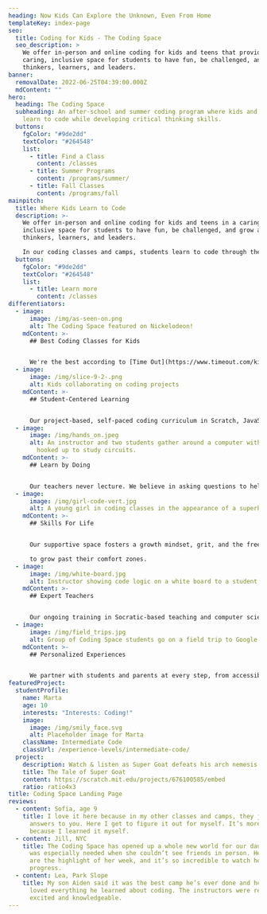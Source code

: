 ```yaml
---
heading: Now Kids Can Explore the Unknown, Even From Home
templateKey: index-page
seo:
  title: Coding for Kids - The Coding Space
  seo_description: >
    We offer in-person and online coding for kids and teens that provide a
    caring, inclusive space for students to have fun, be challenged, and grow as
    thinkers, learners, and leaders.
banner:
  removalDate: 2022-06-25T04:39:00.000Z
  mdContent: ""
hero:
  heading: The Coding Space
  subheading: ​​An after-school and summer coding program where kids and teens
    learn to code while developing critical thinking skills.
  buttons:
    fgColor: "#9de2dd"
    textColor: "#264548"
    list:
      - title: Find a Class
        content: /classes
      - title: Summer Programs
        content: /programs/summer/
      - title: Fall Classes
        content: /programs/fall
mainpitch:
  title: Where Kids Learn to Code
  description: >-
    We offer in-person and online coding for kids and teens in a caring,
    inclusive space for students to have fun, be challenged, and grow as
    thinkers, learners, and leaders.

    In our coding classes and camps, students learn to code through the development of computational thinking skills, intellectual confidence, self-expression, and independence.
  buttons:
    fgColor: "#9de2dd"
    textColor: "#264548"
    list:
      - title: Learn more
        content: /classes
differentiators:
  - image:
      image: /img/as-seen-on.png
      alt: The Coding Space featured on Nickelodeon!
    mdContent: >-
      ## Best Coding Classes for Kids 


      We're the best according to [Time Out](https://www.timeout.com/kids/the-best-coding-for-kids-classes), [Mommy Poppins](https://mommypoppins.com/coding-nyc-kids-scratch-computer-programming-classes-programs), [Tiny Beans](https://tinybeans.com/new-york/coding-classes-for-kids-nyc/), and [Nickelodeon](https://www.nick.com/episodes/8zjdil/nick-news-nick-news-metaverse-media-and-making-history-season-2-ep-4)!
  - image:
      image: /img/slice-9-2-.png
      alt: Kids collaborating on coding projects
    mdContent: >-
      ## Student-Centered Learning


      Our project-based, self-paced coding curriculum in Scratch, JavaScript, and other languages lets kids code games, animations, and apps as unique as they are.
  - image:
      image: /img/hands_on.jpeg
      alt: An instructor and two students gather around a computer with electronics
        hooked up to study circuits.
    mdContent: >-
      ## Learn by Doing


      Our teachers never lecture. We believe in asking questions to help students solve problems.
  - image:
      image: /img/girl-code-vert.jpg
      alt: A young girl in coding classes in the appearance of a superhero.
    mdContent: >-
      ## Skills For Life


      Our supportive space fosters a growth mindset, grit, and the freedom to make mistakes, empowering students

      to grow past their comfort zones.
  - image:
      image: /img/white-board.jpg
      alt: Instructor showing code logic on a white board to a student
    mdContent: >-
      ## Expert Teachers


      Our ongoing training in Socratic-based teaching and computer science education means students learn from teachers in the know.
  - image:
      image: /img/field_trips.jpg
      alt: Group of Coding Space students go on a field trip to Google office in NYC
    mdContent: >-
      ## Personalized Experiences


      We partner with students and parents at every step, from accessible tech support to progress reports.
featuredProject:
  studentProfile:
    name: Marta
    age: 10
    interests: "Interests: Coding!"
    image:
      image: /img/smily_face.svg
      alt: Placeholder image for Marta
    className: Intermediate Code
    classUrl: /experience-levels/intermediate-code/
  project:
    description: Watch & listen as Super Goat defeats his arch nemesis!
    title: The Tale of Super Goat
    content: https://scratch.mit.edu/projects/676100585/embed
    ratio: ratio4x3
title: Coding Space Landing Page
reviews:
  - content: Sofia, age 9
    title: I love it here because in my other classes and camps, they just give the
      answers to you. Here I get to figure it out for myself. It’s more exciting
      because I learned it myself.
  - content: Jill, NYC
    title: The Coding Space has opened up a whole new world for our daughter, which
      was especially needed when she couldn’t see friends in person. Her classes
      are the highlight of her week, and it’s so incredible to watch her
      progress.
  - content: Lea, Park Slope
    title: My son Aiden said it was the best camp he’s ever done and he absolutely
      loved everything he learned about coding. The instructors were really
      excited and knowledgeable.
---
```

